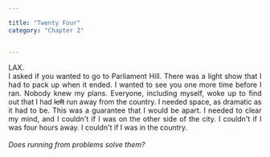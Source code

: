 ```yaml
---

title: "Twenty Four"
category: "Chapter 2"


---
```

<style>
body {
text-align: justify}
</style>

LAX. 
<br>
I asked if you wanted to go to Parliament Hill. There was a light show that I had to pack up when it ended. I wanted to see you one more time before I ran. Nobody knew my plans. Everyone, including myself, woke up to find out that I had 
~~left~~
run away from the country. I needed space, as dramatic as it had to be. This was a guarantee that I would be apart. I needed to clear my mind, and I couldn't if I was on the other side of the city. I couldn't if I was four hours away. I couldn't if I was in the country.
<br>
<br>
*Does running from problems solve them?*
